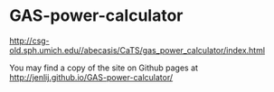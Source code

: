 # GAS-power-calculator

http://csg-old.sph.umich.edu//abecasis/CaTS/gas_power_calculator/index.html

You may find a copy of the site on Github pages at http://jenlij.github.io/GAS-power-calculator/
